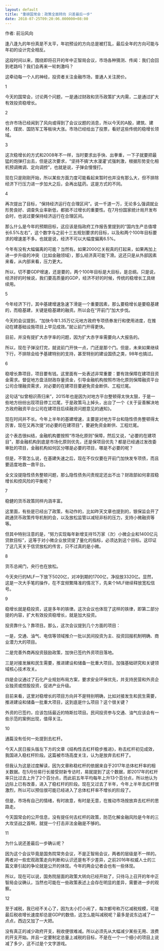 ```yaml
---
layout: default
title: "重磅国常会：政策全面转向 只差最后一步"
date: 2018-07-25T09:20:06.000000+08:00
---
```


作者: 前沿风向

逢八逢九的年份真是不太平，年初预设的方向总是被打乱，最后全年的方向可能与年初的设计完全相反。

这段时间以来，围绕即将召开的年中正智局会议，市场各种猜测、传闻：我们会回到老路吗？我们会再来一轮刺激吗？

这牵动每一个人的神经，投资者关注金融市场，普通人关注房价。

1

今天的国常会，讨论两个问题，一是通过财政和货币政策扩大内需，二是通过扩大有效投资稳增长。

2

也许市场已经闻到了风向或得到了会议议题的消息，所以今天的A股，建筑、建材、煤炭、国防军工等板块大涨。市场已经给出了投票，看好这些传统的稳增长领域。

3

这次稳增长的方式和2008年不一样，当时要求出手快、出拳重，一下子就要把最猛的炮弹打出去，但是这次要求，“坚持不搞‘大水漫灌’式强刺激，根据形势变化相机预调微调、定向调控”，也就是说，子弹会慢慢打。

现在只是刚刚开始，所以某些方面力度可能看起来暂时也并没有那么大，但不排除经济下行压力进一步加大之后，会再出猛药。这是方式的不同。

4

再次提出了目标，“保持经济运行在合理区间”。说一千道一万，无论多么强调就业形势良好、调查失业率新低，都抵不过增长的重要性。在7月份国家统计局开发布会时，也说过要保持经济运行在合理区间。

那么什么是今年的预期目标，这应该是指政府工作报告里提到的“国内生产总值增长6.5%左右”，这个数字与之前十三五规划要求的目标，以及和两个100年目标要求的增速差不多。也就是说，经济不可以大幅度偏离6.5%。

今年有没有大幅偏离的可能？当然有。如果2000亿关税真的打起来，如果再加上进一步升级的冲突（比如金融领域），那么经济真可能下滑。这还只是从外部因素来看，从内部来看，压力更大。

所以，切不要GDP增速，还是要的，两个100年目标是大目标，是总纲。只是说，经济好的时候说，我们要高质量的GDP，经济不好的时候，传统的稳增长工具继续用。

5

今年经济下行，其中基建增速急速下滑是一个重要因素，那么要稳增长是要稳基建的，而稳基建，关键是稳基建的融资。所以会在“开前门”加大步伐。

今天的会议提到，“加快今年1.35万亿元地方政府专项债券发行和使用进度，在推动在建基础设施项目上早见成效。”就让前门开得更快。

目前，并没有提扩大赤字率的问题，因为扩大赤字率需要向人大报告的。

所以，现在子弹没打完，就说前门开快一点，门还是那个门。但是，未来如果继续下行，不排除会给予基建特别的支持，甚至特别的建设国债之类，98年也搞过。

6

稳增长靠项目，项目要有钱。这里面有一处表述非常重要：要有效保障在建项目资金需求。督促地方盘活财政存量资金，引导金融机构按照市场化原则保障融资平台公司合理融资需求，对必要的在建项目要避免资金断供、工程烂尾。

这句话“似曾相识燕归来”，2015年也是因为对地方平台整顿得太快太狠，于是一些地方纷纷出现项目停工烂尾，于是政策马上掉头，出台了一个《关于妥善解决地方政府融资平台公司在建项目后续融资问题意见的通知》。

现在时间并不长。今年上半年的基建增速，主要是对地方平台和隐性债务整顿得太厉害，现在又再次提“对必要的在建项目”，要避免资金断供、工程烂尾。

这个表态很纠结，金融机构要按照“市场化原则”保障，然后又说，“必要的在建项目”，那金融机构到底是市场化原则优先，还是保项目优先？都是已经通过发改委审批的项目，金融机构如何区分哪是必要的项目，哪是不必要的呢？

但是，不管怎么说，在基建失速之后，现在不仅仅要在开前门加快发专项债，而且要适度地救一救平台。

全文没提隐性债务整顿问题，那么隐性债务问责规定还出不出？财政部如何拿捏稳增长和控风险的平衡呢？

7

稳健的货币政策同样内涵丰富。

这里面，有些是已经出了政策，有动作的，比如昨天文章也提到的，银保监会开了疏通货币政策传导机制的会，以及放松监管以减轻非标的压力，支持小微融资等等。

但其中特别注意的是，“努力实现每年新增支持15万家（次）小微企业和1400亿元贷款目标”，这等于对小微企业放贷提了量化的指标，必须达到这个目标。这印证了这几天关于信贷放松的传言，只不过真的是小微。

8

货币总闸门，央行也在放松。

今天央行的MLF一下放下5020亿，对冲到期的1700亿，净投放3320亿。显然，这是一次大手笔的操作，在不宜频繁降准的情况下，先来个MLF继续释放宽松信号。

9

稳增长就是稳投资，这是多年的铁律。这次会议也体现了这样的铁律，即第二部分提的内容，扩大有效投资稳增长，就是加大投资。

投资靠什么？靠项目。那么，这次会议提到几个方面的项目：

一是，交通、油气、电信等领域推介一批以民间投资为主、投资回报机制明确、商业潜力大的项目。

二是完善外商再投资鼓励政策，加快已签约外资项目落地。

三是对接发展和民生需要，推进建设和储备一批重大项目。加强基础研究和关键领域核心技术攻关。

四是会议通过了石化产业规划布局方案，要求安全环保优先，并支持民营和外资企业独资或控股投资，促进产业升级。

目前来看，这里对稳增长的项目方向并不是特别明确，比如对接发生和民生需要，推进建设和储备一批重大项目，这到底是什么项目？这个很关键？

外资的已签约，应该包括最近的特斯拉项目。民间投资参与交通、油气应该会有一些示范的案例出现，值得关注。

10

通篇没有任何一处提到去杠杆。

今天人民日报头版左下方的文章《结构性去杠杆稳步推进》，称去杠杆初见成效，我国进入稳杠杆阶段。这篇被市场高度关注，认为是放弃去杠杆了。

但我认为这是过度解读，因为文章称稳杠杆的依据来自于2017年总体杠杆率的相关数据。在5月份易行长接受财新专访时，易就提到了这个数据，即2017年的杠杆率只比过去上升了2个百分点，而此前五年平均每年上升13个百分点，所以他认为边际上已有改善，进入了稳杠杆的阶段。现在又过去了半年，今年上半年去杠杆很激烈，所以可以预估很可能已经进入了总体杠杆率不增长的阶段了。

但是，市场有自己的情绪，有时故意，有时是无意，在推动市场按放弃去杠杆的思路走。

今天国常会的公开信息，没有提任何去杠杆的政策，防范化解金融风险是今年的三大攻坚战之首啊，就提一个打击非法金融是不够的。

11

为什么说还差最后一步确认呢？

因为这个会议毕竟是国务院常务会议，不是正智局会议，两者的层级是不一样的。两者对一些宏观政策走向判断和认识还是有不少差异，之前2016年权威人士的三篇文章引起的争论就是公开的体现。今年的两会记者会也有一些体现。

所以，现在可以说，国务院层面的政策大转向已经开始了，只待马上召开的年中正智局会议确认，当然也可能在一些政策表述上会存在明显的差异，需要进一步的观察。

12

至于减税，我已经不关心了，因为太小打小闹了，每次都号称万亿减税规模，可是最后税收增长速度却总是GDP的数倍，这怎么能叫减税呢？最多是说东边减了一点点，西边又加了一大把。

没有真正的减少政府开支，税收便很难减。所以必须先从大幅减少某些无用、浪费的开支开始。并且一定要制定总量上减税的目标，不是在一个一个细小的项目上说减了多少，这不过是个文字游戏。

